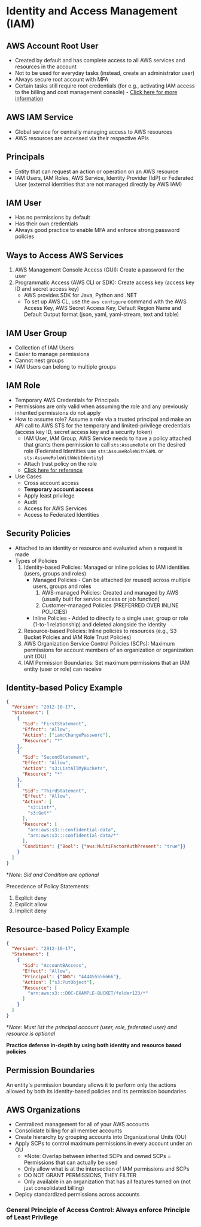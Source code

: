 # Identity and Access Management (IAM)

## AWS Account Root User
- Created by default and has complete access to all AWS services and resources in the account
- Not to be used for everyday tasks (instead, create an administrator user)
- Always secure root account with MFA 
- Certain tasks still require root credentials (for e.g., activating IAM access to the billing and cost management console) - [Click here for more information](https://docs.aws.amazon.com/accounts/latest/reference/root-user-tasks.html)

## AWS IAM Service
- Global service for centrally managing access to AWS resources 
- AWS resources are accessed via their respective APIs 

## Principals
- Entity that can request an action or operation on an AWS resource 
- IAM Users, IAM Roles, AWS Service, Identity Provider (IdP) or Federated User (external identities that are not managed directly by AWS IAM)

## IAM User
- Has no permissions by default 
- Has their own credentials 
- Always good practice to enable MFA and enforce strong password policies 

## Ways to Access AWS Services 
1. AWS Management Console Access (GUI): Create a password for the user 
2. Programmatic Access (AWS CLI or SDK): Create access key (access key ID and secret access key)
    - AWS provides SDK for Java, Python and .NET 
    - To set up AWS CL, use the `aws configure` command with the AWS Access Key, AWS Secret Access Key, Default Region Name and Default Output format (json, yaml, yaml-stream, text and table)

## IAM User Group
- Collection of IAM Users 
- Easier to manage permissions 
- Cannot nest groups 
- IAM Users can belong to multiple groups 

## IAM Role
- Temporary AWS Credentials for Principals
- Permissions are only valid when assuming the role and any previously inherited permissions do not apply
- How to assume role? Assume a role via a trusted principal and make an API call to AWS STS for the temporary and limited-privilege credentials (access key ID, secret access key and a security token)
    - IAM User, IAM Group, AWS Service needs to have a policy attached that grants them permission to call `sts:AssumeRole` on the desired role (Federated Identities use `sts:AssumeRoleWithSAML` or `sts:AssumeRoleWithWebIdentity`)
    - Attach trust policy on the role 
    - [Click here for reference](https://stackoverflow.com/questions/34922920/how-can-i-allow-a-group-to-assume-a-role)
- Use Cases
    - Cross account access
    - **Temporary account access**
    - Apply least privilege 
    - Audit 
    - Access for AWS Services 
    - Access to Federated Identities 

## Security Policies
- Attached to an identity or resource and evaluated when a request is made 
- Types of Policies 
    1. Identity-based Policies: Managed or inline policies to IAM identities (users, groups and roles)
        - Managed Policies - Can be attached (or reused) across multiple users, groups and roles 
            1. AWS-managed Policies: Created and managed by AWS (usually built for service access or job function)
            2. Customer-managed Policies (PREFERRED OVER INLINE POLICIES)
        - Inline Policies - Added to directly to a single user, group or role (1-to-1 relationship) and deleted alongside the identity  
    2. Resource-based Policies: Inline policies to resources (e.g., S3 Bucket Polcies and IAM Role Trust Policies)
    3. AWS Organization Service Control Policies (SCPs): Maximum permissions for account members of an organization or organization unit (OU)
    4. IAM Permission Boundaries: Set maximum permissions that an IAM entity (user or role) can receive 

## Identity-based Policy Example

```json
{
  "Version": "2012-10-17",
  "Statement": [
    {
      "Sid": "FirstStatement",
      "Effect": "Allow",
      "Action": ["iam:ChangePassword"],
      "Resource": "*"
    },
    {
      "Sid": "SecondStatement",
      "Effect": "Allow",
      "Action": "s3:ListAllMyBuckets",
      "Resource": "*"
    },
    {
      "Sid": "ThirdStatement",
      "Effect": "Allow",
      "Action": [
        "s3:List*",
        "s3:Get*"
      ],
      "Resource": [
        "arn:aws:s3:::confidential-data",
        "arn:aws:s3:::confidential-data/*"
      ],
      "Condition": {"Bool": {"aws:MultiFactorAuthPresent": "true"}}
    }
  ]
}
```
**Note: Sid and Condition are optional*

Precedence of Policy Statements:
1. Explicit deny
2. Explicit allow 
3. Implicit deny

## Resource-based Policy Example

```json
{
  "Version": "2012-10-17",
  "Statement": [
    {
      "Sid": "AccountBAccess",
      "Effect": "Allow",
      "Principal": {"AWS": "444455556666"},
      "Action": ["s3:PutObject"],
      "Resource": [
        "arn:aws:s3:::DOC-EXAMPLE-BUCKET/folder123/*"
      ]
    }
  ]
}
```
**Note: Must list the principal account (user, role, federated user) and resource is optional*

**Practice defense in-depth by using both identity and resource based policies**

## Permission Boundaries 
An entity's permission boundary allows it to perform only the actions allowed by both its identity-based policies and its permission boundaries 

## AWS Organizations 
- Centralized management for all of your AWS accounts 
- Consolidate billing for all member accounts
- Create hierarchy by grouping accounts into Organizational Units (OU)
- Apply SCPs to control maximum permissions in every account under an OU 
    - *Note: Overlap between inherited SCPs and owned SCPs = Permissions that can actually be used
    - Only allow what is at the intersection of IAM permissions and SCPs
    - DO NOT GRANT PERMISSIONS, THEY FILTER 
    - Only available in an organization that has all features turned on (not just consolidated billing)
- Deploy standardized permissions across accounts 

### **General Principle of Access Control: Always enforce Principle of Least Privilege**